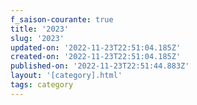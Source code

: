 ```yaml
---
f_saison-courante: true
title: '2023'
slug: '2023'
updated-on: '2022-11-23T22:51:04.185Z'
created-on: '2022-11-23T22:51:04.185Z'
published-on: '2022-11-23T22:51:44.883Z'
layout: '[category].html'
tags: category
---
```



